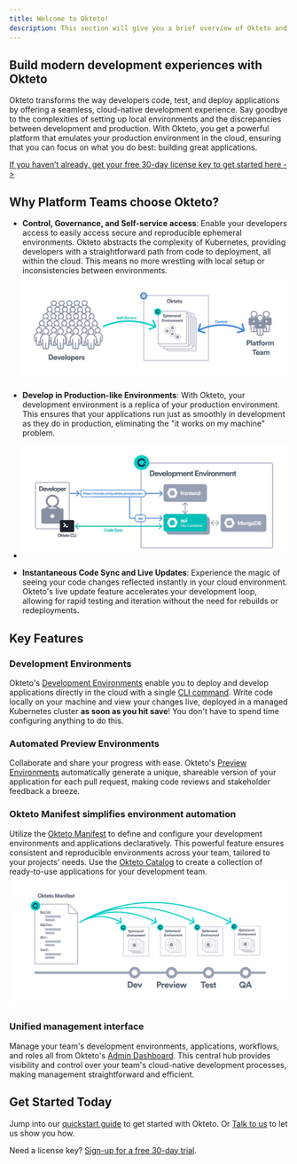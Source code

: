 ```yaml
---
title: Welcome to Okteto!
description: This section will give you a brief overview of Okteto and its features
---
```


## Build modern development experiences with Okteto
Okteto transforms the way developers code, test, and deploy applications by offering a seamless, cloud-native development experience. Say goodbye to the complexities of setting up local environments and the discrepancies between development and production. With Okteto, you get a powerful platform that emulates your production environment in the cloud, ensuring that you can focus on what you do best: building great applications.

[If you haven’t already, get your free 30-day license key to get started here ->](https://www.okteto.com/free-trial/)

## Why Platform Teams choose Okteto?
- **Control, Governance, and Self-service access**: Enable your developers access to easily access secure and reproducible ephemeral environments. Okteto abstracts the complexity of Kubernetes, providing developers with a straightforward path from code to deployment, all within the cloud. This means no more wrestling with local setup or inconsistencies between environments.
![Platform team using Okteto diagram](../../static/img/platform-team-diagram.jpg)


- **Develop in Production-like Environments**: With Okteto, your development environment is a replica of your production environment. This ensures that your applications run just as smoothly in development as they do in production, eliminating the "it works on my machine" problem.
- ![Developing with Okteto Example](../../static/img/dev-environment-example.jpg)

- **Instantaneous Code Sync and Live Updates**: Experience the magic of seeing your code changes reflected instantly in your cloud environment. Okteto's live update feature accelerates your development loop, allowing for rapid testing and iteration without the need for rebuilds or redeployments.

## Key Features

### Development Environments
Okteto's [Development Environments](deploy/development-environments.mdx) enable you to deploy and develop applications directly in the cloud with a single [CLI command](core/using-okteto-cli.mdx). Write code locally on your machine and view your changes live, deployed in a managed Kubernetes cluster **as soon as you hit save**! You don't have to spend time configuring anything to do this.

### Automated Preview Environments
Collaborate and share your progress with ease. Okteto's [Preview Environments](preview/overview.mdx) automatically generate a unique, shareable version of your application for each pull request, making code reviews and stakeholder feedback a breeze.

### Okteto Manifest simplifies environment automation
Utilize the [Okteto Manifest](manifest/overview-manifest.mdx) to define and configure your development environments and applications declaratively. This powerful feature ensures consistent and reproducible environments across your team, tailored to your projects' needs. Use the [Okteto Catalog](deploy/deploy-from-catalog.mdx) to create a collection of ready-to-use applications for your development team.
![Platform team using Okteto diagram](../../static/img/manifest.jpg)

### Unified management interface
Manage your team's development environments, applications, workflows, and roles all from Okteto's [Admin Dashboard](admin/dashboard.mdx). This central hub provides visibility and control over your team's cloud-native development processes, making management straightforward and efficient.

## Get Started Today
Jump into our [quickstart guide](get-started/quickstart-guide.mdx) to get started with Okteto. Or [Talk to us](https://okteto.com/schedule/) to let us show you how.

Need a license key? [Sign-up for a free 30-day trial](https://www.okteto.com/free-trial/).